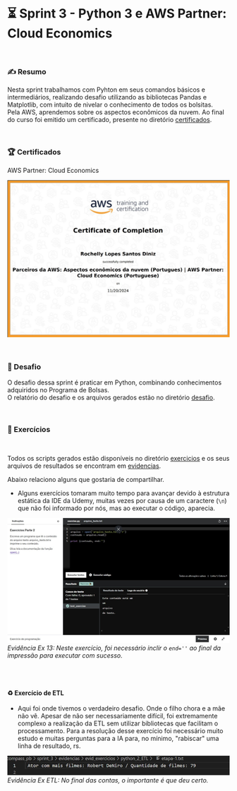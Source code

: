# :hourglass_flowing_sand: Sprint 3 - Python 3 e AWS Partner: Cloud Economics

<br>

### :writing_hand: Resumo

Nesta sprint trabalhamos com Pyhton em seus comandos básicos e intermediários, realizando desafio utilizando as bibliotecas Pandas e Matplotlib, com intuito de nivelar o conhecimento de todos os bolsitas.                  
Pela AWS, aprendemos sobre os aspectos econômicos da nuvem.
Ao final do curso foi emitido um certificado, presente no diretório [certificados](/sprint_3/certificados/).

<br>

### :trophy: Certificados

AWS Partner: Cloud Economics

![AWS Partner: Cloud Economics](/sprint_3/certificados/s3_AWS-Partner-Cloud-Economics-Essentials.jpg)

<br>

### :jigsaw: Desafio

 O desafio dessa sprint é praticar em Python, combinando conhecimentos adquiridos no Programa de Bolsas.                       
 O relatório do desafio e os arquivos gerados estão no diretório [desafio](/sprint_3/desafio/README.md).

<br>

### :brain: Exercícios

<br>

Todos os scripts gerados estão disponíveis no diretório [exercicios](/sprint_3/exercicios/) e os seus arquivos de resultados se encontram em [evidencias](/sprint_3/evidencias/evid_exercicios/).

Abaixo relaciono alguns que gostaria de compartilhar.

* Alguns exercícios tomaram muito tempo para avançar devido à estrutura estática da IDE da Udemy, muitas vezes por causa de um caractere (`\n`) que não foi informado por nós, mas ao executar o código, aparecia.                              


![Evidência EX13](/sprint_3/evidencias/evid_exercicios/python_1/EX13_Udemy.jpg)
_Evidência Ex 13: Neste exercício, foi necessário inclir o `end=''` ao final da impressão para executar com sucesso._

<br><br>

#### :recycle: Exercício de ETL

* Aqui foi onde tivemos o verdadeiro desafio. Onde o filho chora e a mãe não vê. Apesar de não ser necessariamente difícil, foi extremamente complexo a realização da ETL sem utilizar bibliotecas que facilitam o processamento. Para a resolução desse exercício foi necessário muito estudo e muitas perguntas para a IA para, no mínimo, "rabiscar" uma linha de resultado, rs. 

![Evidência EXETL](/sprint_3/evidencias/evid_exercicios/python_2_ETL/ee_etl.jpg)
_Evidência Ex ETL: No final das contas, o importante é que deu certo._

